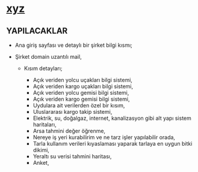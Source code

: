 # [xyz](https://erdemgns.github.io/xyz/)


## YAPILACAKLAR

- Ana giriş sayfası ve detaylı bir şirket bilgi kısmı;
- Şirket domain uzantılı mail, 

  - Kısım detayları; 

    - Açık veriden yolcu uçakları bilgi sistemi,
    - Açık veriden kargo uçakları bilgi sistemi,
    - Açık veriden yolcu gemisi bilgi sistemi, 
    - Açık veriden kargo gemisi bilgi sistemi, 
    - Uydulara ait verilerden özel bir kısım,
    - Uluslararası kargo takip sistemi,
    - Elektrik, su, doğalgaz, internet, kanalizasyon gibi alt yapı sistem haritaları, 
    - Arsa tahmini değer öğrenme, 
    - Nereye iş yeri kurabilirim ve ne tarz işler yapılabilir orada,
    - Tarla kullanım verileri kıyaslaması yaparak tarlaya en uygun bitki dikimi,
    - Yeraltı su verisi tahmini haritası,
    - Anket, 
